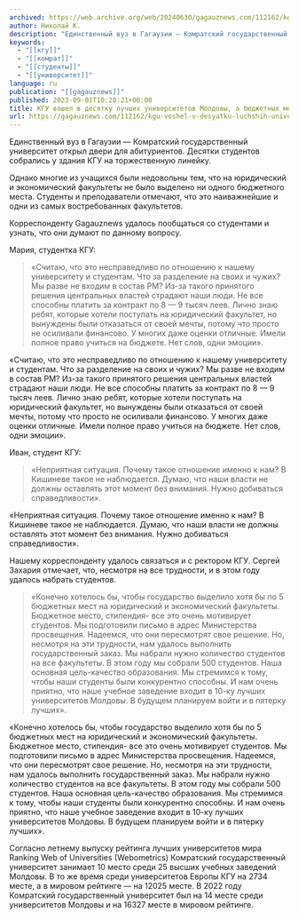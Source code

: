 ```yaml
---
archived: https://web.archive.org/web/20240630/gagauznews.com/112162/kgu-voshel-v-desyatku-luchshih-universitetov-moldovy-a-byudzhetnyh-mest-ne-poluchil.html
author: Николай К.
description: "Единственный вуз в Гагаузии — Комратский государственный университет открыл двери для абитуриентов. Десятки студентов собрались у здания КГУ на торжественную линейку. Однако многие из учащихся были недовольны тем, что на юридический и экономический факультеты не было выделено ни одного бюджетного места. Студенты и преподаватели отмечают, что это наиважнейшие и одни из самых востребованных факультетов. Корреспонденту Gagauznews удалось пообщаться со студентами и узнать, что они думают по данному вопросу. Мария, студентка КГУ: «Считаю, что это несправедливо по отношению к нашему университету и студентам. Что за разделение на своих и чужих? Мы разве не входим в состав РМ? Из-за такого принятого решения […]"
keywords:
  - "[[кгу]]"
  - "[[комрат]]"
  - "[[студенты]]"
  - "[[университет]]"
language: ru
publication: "[[gagauznews]]"
published: 2023-09-01T10:28:21+00:00
title: КГУ вошел в десятку лучших университетов Молдовы, а бюджетных мест не получил?
url: https://gagauznews.com/112162/kgu-voshel-v-desyatku-luchshih-universitetov-moldovy-a-byudzhetnyh-mest-ne-poluchil.html
---
```


Единственный вуз в Гагаузии — Комратский государственный университет открыл двери для абитуриентов. Десятки студентов собрались у здания КГУ на торжественную линейку.

Однако многие из учащихся были недовольны тем, что на юридический и экономический факультеты не было выделено ни одного бюджетного места. Студенты и преподаватели отмечают, что это наиважнейшие и одни из самых востребованных факультетов.

Корреспонденту Gagauznews удалось пообщаться со студентами и узнать, что они думают по данному вопросу.

Мария, студентка КГУ:

> «Считаю, что это несправедливо по отношению к нашему университету и студентам. Что за разделение на своих и чужих? Мы разве не входим в состав РМ? Из-за такого принятого решения центральных властей страдают наши люди. Не все способны платить за контракт по 8 — 9 тысяч леев. Лично знаю ребят, которые хотели поступать на юридический факультет, но вынуждены были отказаться от своей мечты, потому что просто не осиливали финансово. У многих даже оценки отличные. Имели полное право учиться на бюджете. Нет слов, одни эмоции».

«Считаю, что это несправедливо по отношению к нашему университету и студентам. Что за разделение на своих и чужих? Мы разве не входим в состав РМ? Из-за такого принятого решения центральных властей страдают наши люди. Не все способны платить за контракт по 8 — 9 тысяч леев. Лично знаю ребят, которые хотели поступать на юридический факультет, но вынуждены были отказаться от своей мечты, потому что просто не осиливали финансово. У многих даже оценки отличные. Имели полное право учиться на бюджете. Нет слов, одни эмоции».

Иван, студент КГУ:

> «Неприятная ситуация. Почему такое отношение именно к нам? В Кишиневе такое не наблюдается. Думаю, что наши власти не должны оставлять этот момент без внимания. Нужно добиваться справедливости».

«Неприятная ситуация. Почему такое отношение именно к нам? В Кишиневе такое не наблюдается. Думаю, что наши власти не должны оставлять этот момент без внимания. Нужно добиваться справедливости».

Нашему корреспонденту удалось связаться и с ректором КГУ. Сергей Захария отмечает, что, несмотря на все трудности, и в этом году удалось набрать студентов.

> «Конечно хотелось бы, чтобы государство выделило хотя бы по 5 бюджетных мест на юридический и экономический факультеты. Бюджетное место, стипендия- все это очень мотивирует студентов. Мы подготовили письмо в адрес Министерства просвещения. Надеемся, что они пересмотрят свое решение. Но, несмотря на эти трудности, нам удалось выполнить государственный заказ. Мы набрали нужно количество студентов на все факультеты. В этом году мы собрали 500 студентов. Наша основная цель-качество образования. Мы стремимся к тому, чтобы наши студенты были конкурентно способны. И нам очень приятно, что наше учебное заведение входит в 10-ку лучших университетов Молдовы. В будущем планируем войти и в пятерку лучших».

«Конечно хотелось бы, чтобы государство выделило хотя бы по 5 бюджетных мест на юридический и экономический факультеты. Бюджетное место, стипендия- все это очень мотивирует студентов. Мы подготовили письмо в адрес Министерства просвещения. Надеемся, что они пересмотрят свое решение. Но, несмотря на эти трудности, нам удалось выполнить государственный заказ. Мы набрали нужно количество студентов на все факультеты. В этом году мы собрали 500 студентов. Наша основная цель-качество образования. Мы стремимся к тому, чтобы наши студенты были конкурентно способны. И нам очень приятно, что наше учебное заведение входит в 10-ку лучших университетов Молдовы. В будущем планируем войти и в пятерку лучших».

Согласно летнему выпуску рейтинга лучших университетов мира Ranking Web of Universities (Webometrics) Комратский государственный университет занимает 10 место среди 25 высших учебных заведений Молдовы. В то же время среди университетов Европы КГУ на 2734 месте, а в мировом рейтинге — на 12025 месте. В 2022 году Комратский государственный университет был на 14 месте среди университетов Молдовы и на 16327 месте в мировом рейтинге.